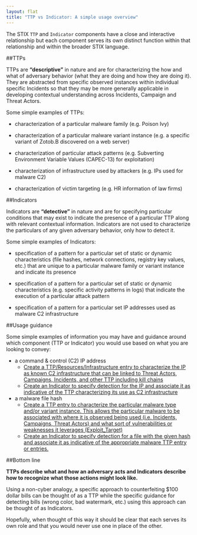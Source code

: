 ```yaml
---
layout: flat
title: "TTP vs Indicator: A simple usage overview"
---
```



The STIX `TTP` and `Indicator` components have a close and interactive relationship but each component serves its own distinct function within that relationship and within the broader STIX language.

##TTPs

TTPs are **“descriptive”** in nature and are for characterizing the how and what of adversary behavior (what they are doing and how they are doing it). They are abstracted from specific observed instances within individual specific Incidents so that they may be more generally applicable in developing contextual understanding across Incidents, Campaign and Threat Actors.

Some simple examples of TTPs:

   * characterization of a particular malware family (e.g. Poison Ivy) 

   * characterization of a particular malware variant instance (e.g. a specific variant of Zotob.B discovered on a web server)
   * characterization of particular attack patterns (e.g. Subverting Environment Variable Values (CAPEC-13) for exploitation)

   * characterization of infrastructure used by attackers (e.g. IPs used for malware C2)
   * characterization of victim targeting (e.g. HR information of law firms)

##Indicators

Indicators are **“detective”** in nature and are for specifying particular conditions that may exist to indicate the presence of a particular TTP along with relevant contextual information.
Indicators are not used to characterize the particulars of any given adversary behavior, only how to detect it.

Some simple examples of Indicators:

   * specification of a pattern for a particular set of static or dynamic characteristics (file hashes, network connections, registry key values, etc.) that are unique to a particular malware family or variant instance and indicate its presence
   * specification of a pattern for a particular set of static or dynamic characteristics (e.g. specific activity patterns in logs) that indicate the execution of a particular attack pattern

   * specification of a pattern for a particular set IP addresses used as malware C2 infrastructure

##Usage guidance

Some simple examples of information you may have and guidance around which component (TTP or Indicator) you would use based on what you are looking to convey:


   * a command & control (C2) IP address
      * [Create a TTP/Resources/Infrastructure entry to characterize the IP as known C2 infrastructure that can be linked to Threat Actors, Campaigns, Incidents, and other TTP including kill chains](../../idioms/c2-ip-list/)
      * [Create an Indicator to specify detection for the IP and associate it as indicative of the TTP characterizing its use as C2 infrastructure](../../idioms/c2-indicator/)
   * a malware file hash
      * [Create a TTP entry to characterize the particular malware type and/or variant instance. This allows the particular malware to be associated with where it is observed being used (i.e. Incidents, Campaigns, Threat Actors) and what sort of vulnerabilities or weaknesses it leverages (Exploit_Target)](../../idioms/incident-malware/)
      * [Create an Indicator to specify detection for a file with the given hash and associate it as indicative of the appropriate malware TTP entry or entries.](../../idioms/malware-hash/)

##Bottom line

**TTPs describe what and how an adversary acts and Indicators describe how to recognize what those actions might look like.**

Using a non-cyber analogy, a specific approach to counterfeiting $100 dollar bills can be thought of as a TTP while the specific guidance for detecting bills (wrong color, bad watermark, etc.) using this approach can be thought of as Indicators.

Hopefully, when thought of this way it should be clear that each serves its own role and that you would never use one in place of the other.


